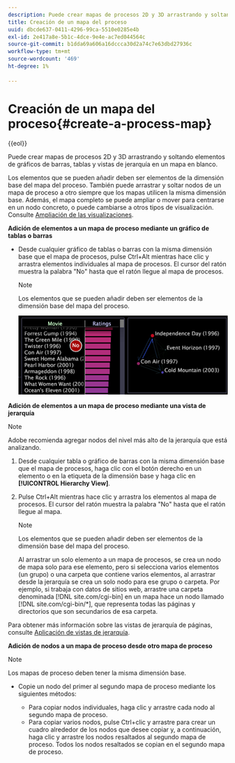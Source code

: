 ```yaml
---
description: Puede crear mapas de procesos 2D y 3D arrastrando y soltando elementos de gráficos de barras, tablas y vistas de jerarquía en un mapa en blanco.
title: Creación de un mapa del proceso
uuid: dbcde637-0411-4296-99ca-5510e0285e4b
exl-id: 2e417a8e-5b1c-4dce-9e4e-ac7ed044564c
source-git-commit: b1dda69a606a16dccca30d2a74c7e63dbd27936c
workflow-type: tm+mt
source-wordcount: '469'
ht-degree: 1%

---
```


# Creación de un mapa del proceso{#create-a-process-map}

{{eol}}

Puede crear mapas de procesos 2D y 3D arrastrando y soltando elementos de gráficos de barras, tablas y vistas de jerarquía en un mapa en blanco.

Los elementos que se pueden añadir deben ser elementos de la dimensión base del mapa del proceso. También puede arrastrar y soltar nodos de un mapa de proceso a otro siempre que los mapas utilicen la misma dimensión base. Además, el mapa completo se puede ampliar o mover para centrarse en un nodo concreto, o puede cambiarse a otros tipos de visualización. Consulte [Ampliación de las visualizaciones](../../../../home/c-get-started/c-vis/c-zoom-vis.md#concept-7e33670bb5344f78a316f1a84cc20530).

**Adición de elementos a un mapa de proceso mediante un gráfico de tablas o barras**

* Desde cualquier gráfico de tablas o barras con la misma dimensión base que el mapa de procesos, pulse Ctrl+Alt mientras hace clic y arrastra elementos individuales al mapa de procesos. El cursor del ratón muestra la palabra &quot;No&quot; hasta que el ratón llegue al mapa de procesos.

   >[!NOTE]
   >
   >Los elementos que se pueden añadir deben ser elementos de la dimensión base del mapa del proceso.

   ![](assets/vis_2DProcessMap_addPages.png)

**Adición de elementos a un mapa de proceso mediante una vista de jerarquía**

>[!NOTE]
>
>Adobe recomienda agregar nodos del nivel más alto de la jerarquía que está analizando.

1. Desde cualquier tabla o gráfico de barras con la misma dimensión base que el mapa de procesos, haga clic con el botón derecho en un elemento o en la etiqueta de la dimensión base y haga clic en **[!UICONTROL Hierarchy View]**.
1. Pulse Ctrl+Alt mientras hace clic y arrastra los elementos al mapa de procesos. El cursor del ratón muestra la palabra &quot;No&quot; hasta que el ratón llegue al mapa.

   >[!NOTE]
   >
   >Los elementos que se pueden añadir deben ser elementos de la dimensión base del mapa del proceso.

   Al arrastrar un solo elemento a un mapa de procesos, se crea un nodo de mapa solo para ese elemento, pero si selecciona varios elementos (un grupo) o una carpeta que contiene varios elementos, al arrastrar desde la jerarquía se crea un solo nodo para ese grupo o carpeta. Por ejemplo, si trabaja con datos de sitios web, arrastre una carpeta denominada [!DNL site.com/cgi-bin] en un mapa hace un nodo llamado [!DNL site.com/cgi-bin/*], que representa todas las páginas y directorios que son secundarios de esa carpeta.

Para obtener más información sobre las vistas de jerarquía de páginas, consulte [Aplicación de vistas de jerarquía](../../../../home/c-get-started/c-analysis-vis/c-tables/c-hier-vews.md#concept-b461183424a841eb94f8143a0eaf9bff).

**Adición de nodos a un mapa de proceso desde otro mapa de proceso**

>[!NOTE]
>
>Los mapas de proceso deben tener la misma dimensión base.

* Copie un nodo del primer al segundo mapa de proceso mediante los siguientes métodos:

   * Para copiar nodos individuales, haga clic y arrastre cada nodo al segundo mapa de proceso.
   * Para copiar varios nodos, pulse Ctrl+clic y arrastre para crear un cuadro alrededor de los nodos que desee copiar y, a continuación, haga clic y arrastre los nodos resaltados al segundo mapa de proceso. Todos los nodos resaltados se copian en el segundo mapa de proceso.
